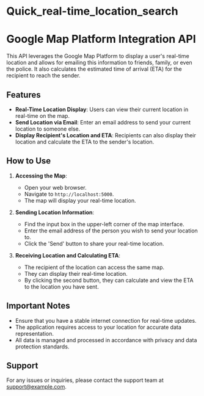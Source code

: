 # Quick_real-time_location_search
# Google Map Platform Integration API

This API leverages the Google Map Platform to display a user's real-time location and allows for emailing this information to friends, family, or even the police. It also calculates the estimated time of arrival (ETA) for the recipient to reach the sender.

## Features

- **Real-Time Location Display**: Users can view their current location in real-time on the map.
- **Send Location via Email**: Enter an email address to send your current location to someone else.
- **Display Recipient's Location and ETA**: Recipients can also display their location and calculate the ETA to the sender's location.

## How to Use

1. **Accessing the Map**: 
   - Open your web browser.
   - Navigate to `http://localhost:5000`.
   - The map will display your real-time location.

2. **Sending Location Information**:
   - Find the input box in the upper-left corner of the map interface.
   - Enter the email address of the person you wish to send your location to.
   - Click the 'Send' button to share your real-time location.

3. **Receiving Location and Calculating ETA**:
   - The recipient of the location can access the same map.
   - They can display their real-time location.
   - By clicking the second button, they can calculate and view the ETA to the location you have sent.

## Important Notes

- Ensure that you have a stable internet connection for real-time updates.
- The application requires access to your location for accurate data representation.
- All data is managed and processed in accordance with privacy and data protection standards.

## Support

For any issues or inquiries, please contact the support team at [support@example.com](mailto:support@example.com).
